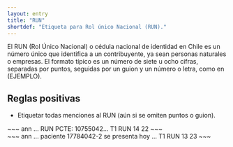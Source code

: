 ```yaml
---
layout: entry
title: "RUN"
shortdef: "Etiqueta para Rol único Nacional (RUN)."
---
```


El RUN (Rol Único Nacional) o cédula nacional de identidad en Chile es un número único que identifica a un contribuyente, ya sean personas naturales o empresas. El formato típico es un número de siete u ocho cifras, separadas por puntos, seguidas por un guion y un número o letra, como en (EJEMPLO).

## Reglas positivas

* Etiquetar todas menciones al RUN (aún si se omiten puntos o guion).


<div class="annotation-correct" markdown="1">
~~~ ann
... RUN PCTE: 10755042...
T1 RUN 14 22 
~~~
</div>

<div class="annotation-correct" markdown="1">
~~~ ann
... paciente 17784042-2 se presenta hoy ...
T1 RUN 13 23 
~~~
</div>



